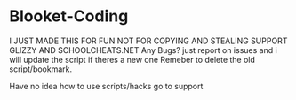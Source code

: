 # Blooket-Coding
I JUST MADE THIS FOR FUN NOT FOR COPYING AND STEALING SUPPORT GLIZZY AND SCHOOLCHEATS.NET
Any Bugs? just report on issues and i will update the script if theres a new one Remeber to delete the old script/bookmark.

 Have no idea how to use scripts/hacks go to support
